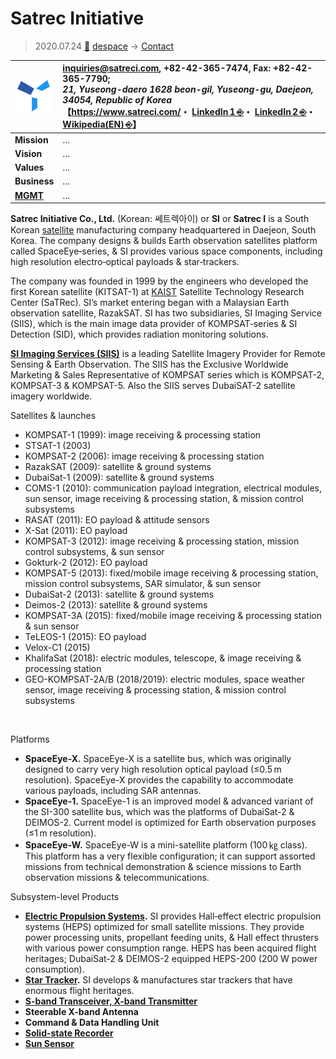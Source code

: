 # Satrec Initiative
> 2020.07.24 [🚀](../../index/index.md) [despace](../index.md) → [Contact](../contact.md)

|[![](../f/contact/s/satreci_logo1_thumb.png)](../f/contact/s/satreci_logo1.png)|<inquiries@satreci.com>, +82-42-365-7474, Fax: +82-42-365-7790;<br> *21, Yuseong-daero 1628 beon-gil, Yuseong-gu, Daejeon, 34054, Republic of Korea*<br> 【<https://www.satreci.com/>・ [LinkedIn 1 ⎆](https://www.linkedin.com/company/satrec-initiative)・ [LinkedIn 2 ⎆](https://www.linkedin.com/company/si-imaging-services/)・ [Wikipedia(EN) ⎆](https://en.wikipedia.org/wiki/Satrec_Initiative)】|
|:--|:--|
|**Mission**|…|
|**Vision**|…|
|**Values**|…|
|**Business**|…|
|**[MGMT](../mgmt.md)**|…|

**Satrec Initiative Co., Ltd.** (Korean: 쎄트렉아이) or **SI** or **Satrec I** is a South Korean [satellite](../sc.md) manufacturing company headquartered in Daejeon, South Korea. The company designs & builds Earth observation satellites platform called SpaceEye‑series, & SI provides various space components, including high resolution electro‑optical payloads & star‑trackers.

The company was founded in 1999 by the engineers who developed the first Korean satellite (KITSAT-1) at [KAIST](kaist.md) Satellite Technology Research Center (SaTRec). SI’s market entering began with a Malaysian Earth observation satellite, RazakSAT. SI has two subsidiaries, SI Imaging Service (SIIS), which is the main image data provider of KOMPSAT‑series & SI Detection (SID), which provides radiation monitoring solutions.

**[SI Imaging Services (SIIS)](siis.md)** is a leading Satellite Imagery Provider for Remote Sensing & Earth Observation. The SIIS has the Exclusive Worldwide Marketing & Sales Representative of KOMPSAT series which is KOMPSAT-2, KOMPSAT-3 & KOMPSAT-5. Also the SIIS serves DubaiSAT-2 satellite imagery worldwide.

Satellites & launches

   - KOMPSAT-1 (1999): image receiving & processing station
   - STSAT-1 (2003)
   - KOMPSAT-2 (2006): image receiving & processing station
   - RazakSAT (2009): satellite & ground systems
   - DubaiSat-1 (2009): satellite & ground systems
   - COMS-1 (2010): communication payload integration, electrical modules, sun sensor, image receiving & processing station, & mission control subsystems
   - RASAT (2011): EO payload & attitude sensors
   - X-Sat (2011): EO payload
   - KOMPSAT-3 (2012): image receiving & processing station, mission control subsystems, & sun sensor
   - Gokturk-2 (2012): EO payload
   - KOMPSAT-5 (2013): fixed/mobile image receiving & processing station, mission control subsystems, SAR simulator, & sun sensor
   - DubaiSat-2 (2013): satellite & ground systems
   - Deimos-2 (2013): satellite & ground systems
   - KOMPSAT-3A (2015): fixed/mobile image receiving & processing station & sun sensor
   - TeLEOS-1 (2015): EO payload
   - Velox-C1 (2015)
   - KhalifaSat (2018): electric modules, telescope, & image receiving & processing station
   - GEO-KOMPSAT-2A/B (2018/2019): electric modules, space weather sensor, image receiving & processing station, & mission control subsystems

<p style="page-break-after:always"> </p>

Platforms

   - **SpaceEye-X.** SpaceEye-X is a satellite bus, which was originally designed to carry very high resolution optical payload (≤0.5 m resolution). SpaceEye-X provides the capability to accommodate various payloads, including SAR antennas.
   - **SpaceEye-1.** SpaceEye-1 is an improved model & advanced variant of the SI-300 satellite bus, which was the platforms of DubaiSat-2 & DEIMOS-2. Current model is optimized for Earth observation purposes (≤1 m resolution).
   - **SpaceEye-W.** SpaceEye-W is a mini-satellite platform (100 ㎏ class). This platform has a very flexible configuration; it can support assorted missions from technical demonstration & science missions to Earth observation missions & telecommunications.

Subsystem-level Products

   - **[Electric Propulsion Systems](../ps.md).** SI provides Hall‑effect electric propulsion systems (HEPS) optimized for small satellite missions. They provide power processing units, propellant feeding units, & Hall effect thrusters with various power consumption range. HEPS has been acquired flight heritages; DubaiSat-2 & DEIMOS-2 equipped HEPS-200 (200 W power consumption).
   - **[Star Tracker](../sensor.md).** SI develops & manufactures star trackers that have enormous flight heritages.
   - **[S-band Transceiver, X-band Transmitter](../comms.md)**
   - **Steerable X-band Antenna**
   - **Command & Data Handling Unit**
   - **[Solid-state Recorder](../ds.md)**
   - **[Sun Sensor](../sensor.md)**

